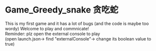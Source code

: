 # Game_Greedy_snake 贪吃蛇
This is my first game and it has a lot of bugs (and the code is maybe too wordy) Welcome to play and commnicate!  
Reminder: plz open the external console to play  
(open launch.json-> find "externalConsole"-> change its boolean value to true)
